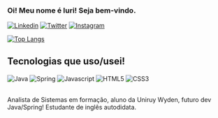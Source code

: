 ### Oi! Meu nome é Iuri! Seja bem-vindo.

[![Linkedin](https://img.shields.io/badge/LinkedIn-0077B5?style=for-the-badge&logo=linkedin&logoColor=white)](https://www.linkedin.com/in/deviuri/) [![Twitter](https://img.shields.io/badge/Twitter-1DA1F2?style=for-the-badge&logo=twitter&logoColor=white)](https://twitter.com/yuriwtt)
[![Instagram](https://img.shields.io/badge/Instagram-E4405F?style=for-the-badge&logo=instagram&logoColor=white)](https://instagram.com/yuriwtt)

[![Top Langs](https://github-readme-stats.vercel.app/api/top-langs/?username=deviuri)](https://github.com/anuraghazra/github-readme-stats)

## Tecnologias que uso/usei!
<div>
<img align="center" alt="Java" src="https://img.shields.io/badge/Java-ED8B00?style=for-the-badge&logo=openjdk&logoColor=white" />
<img align="center" alt="Spring" src="https://img.shields.io/badge/Spring-6DB33F?style=for-the-badge&logo=spring&logoColor=white" />
<img align="center" alt="Javascript" src="https://img.shields.io/badge/JavaScript-323330?style=for-the-badge&logo=javascript&logoColor=F7DF1E" />
<img align="center" alt="HTML5" src="https://img.shields.io/badge/HTML5-E34F26?style=for-the-badge&logo=html5&logoColor=white" />
<img align="center" alt="CSS3" src="https://img.shields.io/badge/CSS3-1572B6?style=for-the-badge&logo=css3&logoColor=white" />
</div><br/>

Analista de Sistemas em formação, aluno da Uniruy Wyden, futuro dev Java/Spring! Estudante de inglês autodidata.
